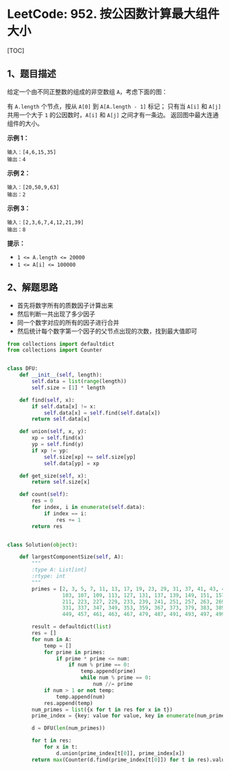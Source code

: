 # LeetCode: 952. 按公因数计算最大组件大小

[TOC]

## 1、题目描述

给定一个由不同正整数的组成的非空数组 `A`，考虑下面的图：

有 `A.length` 个节点，按从 `A[0]` 到 `A[A.length - 1]` 标记；
只有当 `A[i]` 和 `A[j]` 共用一个大于 `1` 的公因数时，`A[i]` 和 `A[j]` 之间才有一条边。
返回图中最大连通组件的大小。

 

**示例 1：**

```
输入：[4,6,15,35]
输出：4
```

**示例 2：**

```
输入：[20,50,9,63]
输出：2
```

**示例 3：**

```
输入：[2,3,6,7,4,12,21,39]
输出：8
```

 

**提示：**

- `1 <= A.length <= 20000`
- `1 <= A[i] <= 100000`



## 2、解题思路

- 首先将数字所有的质数因子计算出来
- 然后判断一共出现了多少因子
- 同一个数字对应的所有的因子进行合并
- 然后统计每个数字第一个因子的父节点出现的次数，找到最大值即可



```python
from collections import defaultdict
from collections import Counter


class DFU:
    def __init__(self, length):
        self.data = list(range(length))
        self.size = [1] * length

    def find(self, x):
        if self.data[x] != x:
            self.data[x] = self.find(self.data[x])
        return self.data[x]

    def union(self, x, y):
        xp = self.find(x)
        yp = self.find(y)
        if xp != yp:
            self.size[xp] += self.size[yp]
            self.data[yp] = xp

    def get_size(self, x):
        return self.size[x]

    def count(self):
        res = 0
        for index, i in enumerate(self.data):
            if index == i:
                res += 1
        return res


class Solution(object):

    def largestComponentSize(self, A):
        """
        :type A: List[int]
        :rtype: int
        """
        primes = [2, 3, 5, 7, 11, 13, 17, 19, 23, 29, 31, 37, 41, 43, 47, 53, 59, 61, 67, 71, 73, 79, 83, 89, 97, 101,
                  103, 107, 109, 113, 127, 131, 137, 139, 149, 151, 157, 163, 167, 173, 179, 181, 191, 193, 197, 199,
                  211, 223, 227, 229, 233, 239, 241, 251, 257, 263, 269, 271, 277, 281, 283, 293, 307, 311, 313, 317,
                  331, 337, 347, 349, 353, 359, 367, 373, 379, 383, 389, 397, 401, 409, 419, 421, 431, 433, 439, 443,
                  449, 457, 461, 463, 467, 479, 487, 491, 493, 497, 499]

        result = defaultdict(list)
        res = []
        for num in A:
            temp = []
            for prime in primes:
                if prime * prime <= num:
                    if num % prime == 0:
                        temp.append(prime)
                        while num % prime == 0:
                            num //= prime
            if num > 1 or not temp:
                temp.append(num)
            res.append(temp)
        num_primes = list({x for t in res for x in t})
        prime_index = {key: value for value, key in enumerate(num_primes)}

        d = DFU(len(num_primes))

        for t in res:
            for x in t:
                d.union(prime_index[t[0]], prime_index[x])
        return max(Counter(d.find(prime_index[t[0]]) for t in res).values())

```

